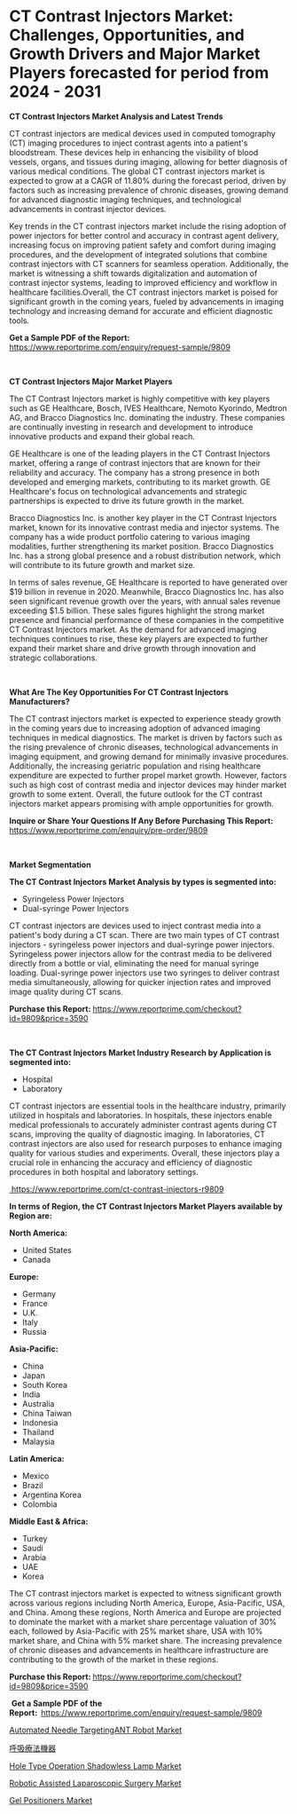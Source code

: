<p><h1>CT Contrast Injectors Market: Challenges, Opportunities, and Growth Drivers and Major Market Players forecasted for period from 2024 - 2031</h1></p><p><strong>CT Contrast Injectors Market Analysis and Latest Trends</strong></p>
<p><p>CT contrast injectors are medical devices used in computed tomography (CT) imaging procedures to inject contrast agents into a patient's bloodstream. These devices help in enhancing the visibility of blood vessels, organs, and tissues during imaging, allowing for better diagnosis of various medical conditions. The global CT contrast injectors market is expected to grow at a CAGR of 11.80% during the forecast period, driven by factors such as increasing prevalence of chronic diseases, growing demand for advanced diagnostic imaging techniques, and technological advancements in contrast injector devices.</p><p>Key trends in the CT contrast injectors market include the rising adoption of power injectors for better control and accuracy in contrast agent delivery, increasing focus on improving patient safety and comfort during imaging procedures, and the development of integrated solutions that combine contrast injectors with CT scanners for seamless operation. Additionally, the market is witnessing a shift towards digitalization and automation of contrast injector systems, leading to improved efficiency and workflow in healthcare facilities.Overall, the CT contrast injectors market is poised for significant growth in the coming years, fueled by advancements in imaging technology and increasing demand for accurate and efficient diagnostic tools.</p></p>
<p><strong>Get a Sample PDF of the Report:&nbsp;</strong> <a href="https://www.reportprime.com/enquiry/request-sample/9809">https://www.reportprime.com/enquiry/request-sample/9809</a></p>
<p>&nbsp;</p>
<p><strong>CT Contrast Injectors Major Market Players</strong></p>
<p><p>The CT Contrast Injectors market is highly competitive with key players such as GE Healthcare, Bosch, IVES Healthcare, Nemoto Kyorindo, Medtron AG, and Bracco Diagnostics Inc. dominating the industry. These companies are continually investing in research and development to introduce innovative products and expand their global reach.</p><p>GE Healthcare is one of the leading players in the CT Contrast Injectors market, offering a range of contrast injectors that are known for their reliability and accuracy. The company has a strong presence in both developed and emerging markets, contributing to its market growth. GE Healthcare's focus on technological advancements and strategic partnerships is expected to drive its future growth in the market.</p><p>Bracco Diagnostics Inc. is another key player in the CT Contrast Injectors market, known for its innovative contrast media and injector systems. The company has a wide product portfolio catering to various imaging modalities, further strengthening its market position. Bracco Diagnostics Inc. has a strong global presence and a robust distribution network, which will contribute to its future growth and market size.</p><p>In terms of sales revenue, GE Healthcare is reported to have generated over $19 billion in revenue in 2020. Meanwhile, Bracco Diagnostics Inc. has also seen significant revenue growth over the years, with annual sales revenue exceeding $1.5 billion. These sales figures highlight the strong market presence and financial performance of these companies in the competitive CT Contrast Injectors market. As the demand for advanced imaging techniques continues to rise, these key players are expected to further expand their market share and drive growth through innovation and strategic collaborations.</p></p>
<p>&nbsp;</p>
<p><strong>What Are The Key Opportunities For CT Contrast Injectors Manufacturers?</strong></p>
<p><p>The CT contrast injectors market is expected to experience steady growth in the coming years due to increasing adoption of advanced imaging techniques in medical diagnostics. The market is driven by factors such as the rising prevalence of chronic diseases, technological advancements in imaging equipment, and growing demand for minimally invasive procedures. Additionally, the increasing geriatric population and rising healthcare expenditure are expected to further propel market growth. However, factors such as high cost of contrast media and injector devices may hinder market growth to some extent. Overall, the future outlook for the CT contrast injectors market appears promising with ample opportunities for growth.</p></p>
<p><strong>Inquire or Share Your Questions If Any Before Purchasing This Report:</strong> <a href="https://www.reportprime.com/enquiry/pre-order/9809">https://www.reportprime.com/enquiry/pre-order/9809</a></p>
<p>&nbsp;</p>
<p><strong>Market Segmentation</strong></p>
<p><strong>The CT Contrast Injectors Market Analysis by types is segmented into:</strong></p>
<p><ul><li>Syringeless Power Injectors</li><li>Dual-syringe Power Injectors</li></ul></p>
<p><p>CT contrast injectors are devices used to inject contrast media into a patient's body during a CT scan. There are two main types of CT contrast injectors - syringeless power injectors and dual-syringe power injectors. Syringeless power injectors allow for the contrast media to be delivered directly from a bottle or vial, eliminating the need for manual syringe loading. Dual-syringe power injectors use two syringes to deliver contrast media simultaneously, allowing for quicker injection rates and improved image quality during CT scans.</p></p>
<p><strong>Purchase this Report:&nbsp;</strong><a href="https://www.reportprime.com/checkout?id=9809&price=3590">https://www.reportprime.com/checkout?id=9809&price=3590</a></p>
<p>&nbsp;</p>
<p><strong>The CT Contrast Injectors Market Industry Research by Application is segmented into:</strong></p>
<p><ul><li>Hospital</li><li>Laboratory</li></ul></p>
<p><p>CT contrast injectors are essential tools in the healthcare industry, primarily utilized in hospitals and laboratories. In hospitals, these injectors enable medical professionals to accurately administer contrast agents during CT scans, improving the quality of diagnostic imaging. In laboratories, CT contrast injectors are also used for research purposes to enhance imaging quality for various studies and experiments. Overall, these injectors play a crucial role in enhancing the accuracy and efficiency of diagnostic procedures in both hospital and laboratory settings.</p></p>
<p><a href="https://www.reportprime.com/ct-contrast-injectors-r9809">&nbsp;https://www.reportprime.com/ct-contrast-injectors-r9809</a></p>
<p><strong>In terms of Region, the CT Contrast Injectors Market Players available by Region are:</strong></p>
<p>
    <p> <strong> North America: </strong>
        <ul>
            <li>United States</li>
            <li>Canada</li>
        </ul>
        </p> 
    <p> <strong> Europe: </strong>
        <ul>
            <li>Germany</li>
            <li>France</li>
            <li>U.K.</li>
            <li>Italy</li>
            <li>Russia</li>
        </ul>
        </p> 
    <p> <strong> Asia-Pacific: </strong>
        <ul>
            <li>China</li>
            <li>Japan</li>
            <li>South Korea</li>
            <li>India</li>
            <li>Australia</li>
            <li>China Taiwan</li>
            <li>Indonesia</li>
            <li>Thailand</li>
            <li>Malaysia</li>
        </ul>
        </p> 
    <p> <strong> Latin America: </strong>
        <ul>
            <li>Mexico</li>
            <li>Brazil</li>
            <li>Argentina Korea</li>
            <li>Colombia</li>
        </ul>
        </p> 
    <p> <strong> Middle East & Africa: </strong>
        <ul>
            <li>Turkey</li>
            <li>Saudi</li>
            <li>Arabia</li>
            <li>UAE</li>
            <li>Korea</li>
        </ul>
    </p>
    </p>
<p><p>The CT contrast injectors market is expected to witness significant growth across various regions including North America, Europe, Asia-Pacific, USA, and China. Among these regions, North America and Europe are projected to dominate the market with a market share percentage valuation of 30% each, followed by Asia-Pacific with 25% market share, USA with 10% market share, and China with 5% market share. The increasing prevalence of chronic diseases and advancements in healthcare infrastructure are contributing to the growth of the market in these regions.</p></p>
<p><strong>Purchase this Report: </strong><a href="https://www.reportprime.com/checkout?id=9809&price=3590">https://www.reportprime.com/checkout?id=9809&price=3590</a></p>
<p>&nbsp;<strong>Get a Sample PDF of the Report:&nbsp;&nbsp;</strong><a href="https://www.reportprime.com/enquiry/request-sample/9809">https://www.reportprime.com/enquiry/request-sample/9809</a></p>
<p><strong></strong></p>
<p><p><a href="https://github.com/EveKerluke2023/Market-Research-Report-List-2/blob/main/automated-needle-targetingant-robot-market.md">Automated Needle TargetingANT Robot Market</a></p><p><a href="https://github.com/JanickJohns/Market-Research-Report-List-2/blob/main/746783385695.md">呼吸療法機器</a></p><p><a href="https://medium.com/@tavaresauer/hole-type-operation-shadowless-lamp-industry-insights-report-analyzing-hole-type-operation-b791fcbf9100">Hole Type Operation Shadowless Lamp Market</a></p><p><a href="https://github.com/angeliabkratze/Market-Research-Report-List-2/blob/main/robotic-assisted-laparoscopic-surgery-market.md">Robotic Assisted Laparoscopic Surgery Market</a></p><p><a href="https://github.com/Angelnienowdseej3e45z3p8c/Market-Research-Report-List-3/blob/main/gel-positioners-market.md">Gel Positioners Market</a></p></p>